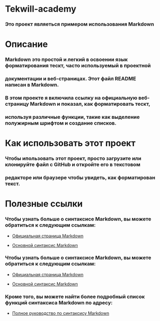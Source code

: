 # Tekwill-academy


### Это проект являеться примером использования Markdown



# Описание



### Markdown это простой и легкий в освоении язык форматирования тескт, часто используемый в проектной 
### документации и веб-страницах. Этот файл README написан в Markdown.

### B этом проекте я включила ссылку на официальную веб-страницу Markdown и показал, как форматировать тескт,
### используя различные функции, такие как выделение полужирным шрифтом и создание списков.



# Как использовать этот проект 




### Чтобы ипользовать этот проект, просто загрузите или клонируйте файл с GitHub и откройте  его в текстовом 
### редакторе или браузере чтобы увидеть, как форматирован текст.



# Полезные ссылки



### Чтобы узнать больше о синтаксисе Markdown, вы можете обратиться к следующим ссылкам:


- <u> Официальная страница Markdown </u>

- <u> Основной синтаксис Markdown </u>


### Чтобы узнать больше о синтаксисе Markdown, вы можете обратиться к следующим ссылкам:


- <u> Официальная страница Markdown </u>

- <u> Основной синтаксис Markdown </u>


### Кроме того, вы можете найти более подробный список функций синтаксиса Markdown по адресу:


- <u> Полное руководство по синтаксису Markdown </u>








